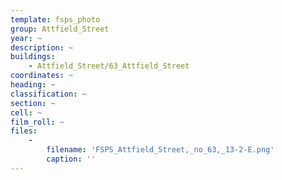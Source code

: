 ```yaml
---
template: fsps_photo
group: Attfield_Street
year: ~
description: ~
buildings:
    - Attfield_Street/63_Attfield_Street
coordinates: ~
heading: ~
classification: ~
section: ~
cell: ~
film_roll: ~
files:
    -
        filename: 'FSPS_Attfield_Street,_no_63,_13-2-E.png'
        caption: ''
---
```

